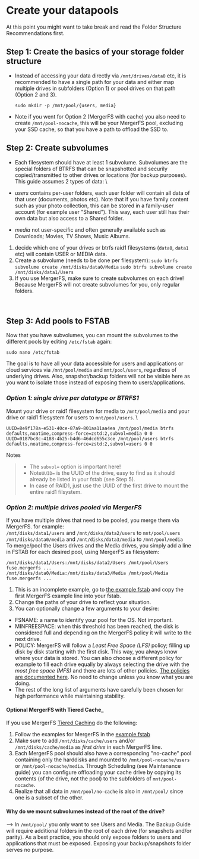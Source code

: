 
# Create your datapools
At this point you might want to take break and read the Folder Structure Recommendations first. 

## Step 1: Create the basics of your storage folder structure
- Instead of accessing your data directly via `/mnt/drives/data0` etc, it is recommended to have a single path for your data and either map multiple drives in subfolders (Option 1) or pool drives on that path (Option 2 and 3). 
    ```
    sudo mkdir -p /mnt/pool/{users, media}
    ```
- Note if you went for Option 2 (MergerFS with cache) you also need to create `/mnt/pool-nocache`, this will be your MergerFS pool, excluding your SSD cache, so that you have a path to offload the SSD to. 


## Step 2: Create subvolumes
- Each filesystem should have at least 1 subvolume. Subvolumes are the special folders of BTRFS that can be snapshotted and securily copied/transmitted to other drives or locations (for backup purposes). This guide assumes 2 types of data:  \

- _users_
  contains per-user folders, each user folder will contain all data of that user (documents, photos etc). Note that if you have family content such as your photo collection, this can be stored in a family-user account (for example user "Shared"). This way, each user still has their own data but also access to a Shared folder. 
- _media_
  not user-specific and often generally available such as Downloads; Movies, TV Shows, Music Albums. 

1. decide which one of your drives or btrfs raid1 filesystems (`data0`, `data1` etc) will contain USER or MEDIA data. 
2.  Create a subvolume (needs to be done per filesystem): 
```sudo btrfs subvolume create /mnt/disks/data0/Media``` 
```sudo btrfs subvolume create /mnt/disks/data1/Users``` 
3. If you use MergerFS, make sure to create subvolumes on each drive! Because MergerFS will not create subvolumes for you, only regular folders. 

&nbsp;
## Step 3: Add pools to FSTAB
Now that you have subvolumes, you can mount the subvolumes to the different pools by editing `/etc/fstab` again: 
```
sudo nano /etc/fstab
```
The goal is to have all your data accessible for users and applications or cloud services via `/mnt/pool/media` and `mnt/pool/users`, regardless of underlying drives. Also, snapshot/backup folders will not be visible here as you want to isolate those instead of exposing them to users/applications. 

### _Option 1: single drive per datatype or BTRFS1_
Mount your drive or raid1 filesystem for media to `/mnt/pool/media` and your drive or raid1 filesystem for users to `mnt/pool/users`.  \
```
UUID=8e9f178a-e531-40ce-87a9-801aa11aa4ea /mnt/pool/media btrfs defaults,noatime,compress-force=zstd:2,subvol=media 0 0
UUID=0187bc8c-4188-4b25-b4d6-46dcd655c3ce /mnt/pool/users btrfs defaults,noatime,compress-force=zstd:2,subvol=users 0 0
```
Notes
> - The `subvol=` option is important here!
> - Note`UUID=` is the UUID of the drive, easy to find as it should already be listed in your fstab (see Step 5).
> - In case of RAID1, just use the UUID of the first drive to mount the entire raid1 filsystem.


### _Option 2: multiple drives pooled via MergerFS_
If you have multiple drives that need to be pooled, you merge them via MergerFS. for example:  \
`/mnt/disks/data1/users` and `/mnt/disks/data2/users` to `mnt/pool/users` \
`/mnt/disks/data0/media` and `/mnt/disks/data3/media` to `/mnt/pool/media`  \
To merge/pool the Users drives and the Media drives, you simply add a line in FSTAB for each desired pool, using MergerFS as filesystem: 
```
/mnt/disks/data1/Users:/mnt/disks/data2/Users /mnt/pool/Users fuse.mergerfs ...
/mnt/disks/data0/Media:/mnt/disks/data3/Media /mnt/pool/Media fuse.mergerfs ... 
``` 
1. This is an incomplete example, go to [the example fstab](https://github.com/zilexa/Homeserver/blob/master/filesystem/fstab) and copy the first MergerFS example line into your fstab.
2. Change the paths of your drive to reflect your situation.
3. You can optionally change a few arguments to your desire: 
  - FSNAME: a name to identify your pool for the OS. Not important.
  - MINFREESPACE: when this threshold has been reached, the disk is considered full and depending on the MergerFS policy it will write to the next drive.
  - POLICY: MergerFS will follow a _Least Free Space (LFS)_ policy; filling up disk by disk starting with the first disk. This way, you always know where your data is stored. You can also choose a different policy for example to fill each drive equally by always selecting the drive with the _most free space (MFS)_ and there are lots of other policies. [The policies are documented here](https://github.com/trapexit/mergerfs#policy-descriptions). No need to change unless you know what you are doing.
  - The rest of the long list of arguments have carefully been chosen for high performance while maintaining stability. 

#### Optional MergerFS with Tiered Cache_
If you use MergerFS [Tiered Caching](https://github.com/zilexa/Homeserver/blob/master/filesystem/FILESYSTEM-EXPLAINED.md#mergerfs-bonus-ssd-tiered-caching) do the following: 
1. Follow the examples for MergerFS in the [example fstab](https://github.com/zilexa/Homeserver/blob/master/filesystem/fstab) 
2. Make sure to add `/mnt/disks/cache/users` and/or `/mnt/disks/cache/media` as _first drive_ in each MergerFS line. 
3. Each MergerFS pool should also have a corresponding "no-cache" pool containing only the harddisks and mounted to `/mnt/pool-nocache/users` or `/mnt/pool-nocache/media`. Through Scheduling (see Maintenance guide) you can configure offloading your cache drive by copying its contents (of the drive, not the pool) to the subfolders of `mnt/pool-nocache`. 
4. Realize that all data in `/mnt/pool/no-cache` is also in `/mnt/pool/` since one is a subset of the other. 

#### Why do we mount subvolumes instead of the root of the drive?
--> In `/mnt/pool/` you only want to see Users and Media. The Backup Guide will require additional folders in the root of each drive (for snapshots and/or parity). As a best practice, you should only expose folders to users and applications that must be exposed. Exposing your backup/snapshots folder serves no purpose. 
